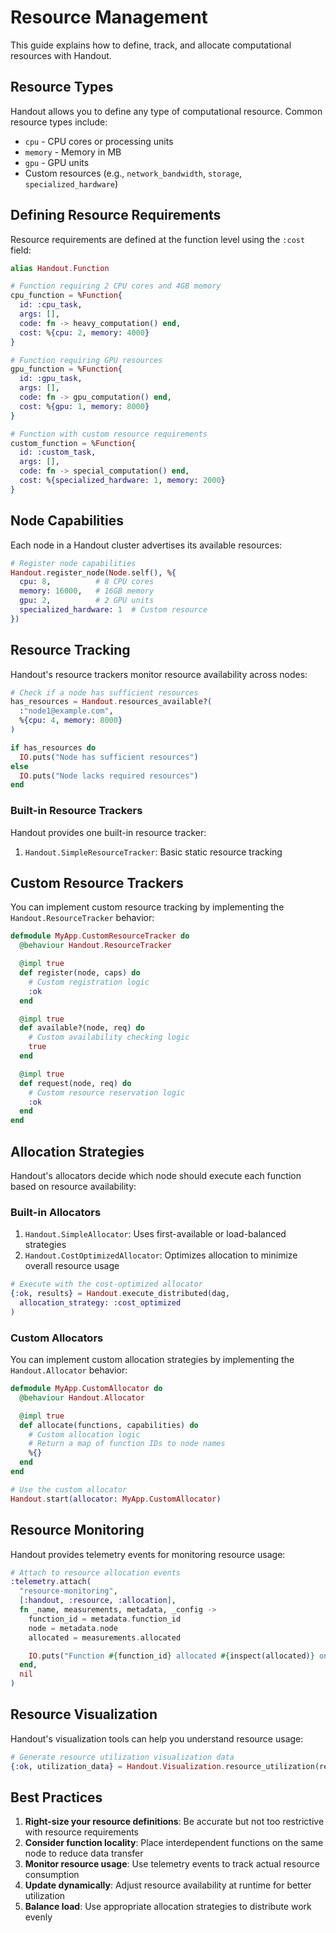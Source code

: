 # Resource Management

This guide explains how to define, track, and allocate computational resources with Handout.

## Resource Types

Handout allows you to define any type of computational resource. Common resource types include:

- `cpu` - CPU cores or processing units
- `memory` - Memory in MB
- `gpu` - GPU units
- Custom resources (e.g., `network_bandwidth`, `storage`, `specialized_hardware`)

## Defining Resource Requirements

Resource requirements are defined at the function level using the `:cost` field:

```elixir
alias Handout.Function

# Function requiring 2 CPU cores and 4GB memory
cpu_function = %Function{
  id: :cpu_task,
  args: [],
  code: fn -> heavy_computation() end,
  cost: %{cpu: 2, memory: 4000}
}

# Function requiring GPU resources
gpu_function = %Function{
  id: :gpu_task,
  args: [],
  code: fn -> gpu_computation() end,
  cost: %{gpu: 1, memory: 8000}
}

# Function with custom resource requirements
custom_function = %Function{
  id: :custom_task,
  args: [],
  code: fn -> special_computation() end,
  cost: %{specialized_hardware: 1, memory: 2000}
}
```

## Node Capabilities

Each node in a Handout cluster advertises its available resources:

```elixir
# Register node capabilities
Handout.register_node(Node.self(), %{
  cpu: 8,          # 8 CPU cores
  memory: 16000,   # 16GB memory
  gpu: 2,          # 2 GPU units
  specialized_hardware: 1  # Custom resource
})
```

## Resource Tracking

Handout's resource trackers monitor resource availability across nodes:

```elixir
# Check if a node has sufficient resources
has_resources = Handout.resources_available?(
  :"node1@example.com",
  %{cpu: 4, memory: 8000}
)

if has_resources do
  IO.puts("Node has sufficient resources")
else
  IO.puts("Node lacks required resources")
end
```

### Built-in Resource Trackers

Handout provides one built-in resource tracker:

1. `Handout.SimpleResourceTracker`: Basic static resource tracking

## Custom Resource Trackers

You can implement custom resource tracking by implementing the `Handout.ResourceTracker` behavior:

```elixir
defmodule MyApp.CustomResourceTracker do
  @behaviour Handout.ResourceTracker

  @impl true
  def register(node, caps) do
    # Custom registration logic
    :ok
  end

  @impl true
  def available?(node, req) do
    # Custom availability checking logic
    true
  end

  @impl true
  def request(node, req) do
    # Custom resource reservation logic
    :ok
  end
end
```

## Allocation Strategies

Handout's allocators decide which node should execute each function based on resource availability:

### Built-in Allocators

1. `Handout.SimpleAllocator`: Uses first-available or load-balanced strategies
2. `Handout.CostOptimizedAllocator`: Optimizes allocation to minimize overall resource usage

```elixir
# Execute with the cost-optimized allocator
{:ok, results} = Handout.execute_distributed(dag,
  allocation_strategy: :cost_optimized
)
```

### Custom Allocators

You can implement custom allocation strategies by implementing the `Handout.Allocator` behavior:

```elixir
defmodule MyApp.CustomAllocator do
  @behaviour Handout.Allocator

  @impl true
  def allocate(functions, capabilities) do
    # Custom allocation logic
    # Return a map of function IDs to node names
    %{}
  end
end

# Use the custom allocator
Handout.start(allocator: MyApp.CustomAllocator)
```

## Resource Monitoring

Handout provides telemetry events for monitoring resource usage:

```elixir
# Attach to resource allocation events
:telemetry.attach(
  "resource-monitoring",
  [:handout, :resource, :allocation],
  fn _name, measurements, metadata, _config ->
    function_id = metadata.function_id
    node = metadata.node
    allocated = measurements.allocated

    IO.puts("Function #{function_id} allocated #{inspect(allocated)} on node #{node}")
  end,
  nil
)
```

## Resource Visualization

Handout's visualization tools can help you understand resource usage:

```elixir
# Generate resource utilization visualization data
{:ok, utilization_data} = Handout.Visualization.resource_utilization(results)
```

## Best Practices

1. **Right-size your resource definitions**: Be accurate but not too restrictive with resource requirements
2. **Consider function locality**: Place interdependent functions on the same node to reduce data transfer
3. **Monitor resource usage**: Use telemetry events to track actual resource consumption
4. **Update dynamically**: Adjust resource availability at runtime for better utilization
5. **Balance load**: Use appropriate allocation strategies to distribute work evenly
